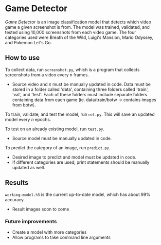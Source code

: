 # Game Detector
<i>Game Detector</i> is an image classification model that detects which video game a given screenshot is from. The model was trained, validated, and tested using 10,000 screenshots from each video game. The four categories used were Breath of the Wild, Luigi's Mansion, Mario Odyssey, and Pokemon Let's Go. 

## How to use

To collect data, run `screenshot.py`, which is a program that collects screenshots from a video every n frames.
* Source video and <i>n</i> must be manually updated in code.
Data must be stored in a folder called 'data', containing three folders called 'train', 'val', and 'test'. Each of these folders must include separate folders containing data from each game (ie. data/train/botw -> contains images from botw).

To train, validate, and test the model, run `net.py`. This will save an updated model every <i>n</i> epochs. 

To test on an already existing model, run `test.py`.
* Source model must be manually updated in code.

To predict the category of an image, run `predict.py`. 
* Desired image to predict and model must be updated in code. 
* If different categories are used, print statements should be manually updated as well.

## Results

`working-model.h5` is the current up-to-date model, which has about 99% accuracy. 
* Result images soon to come

### Future improvements

* Create a model with more categories
* Allow programs to take command line arguments
